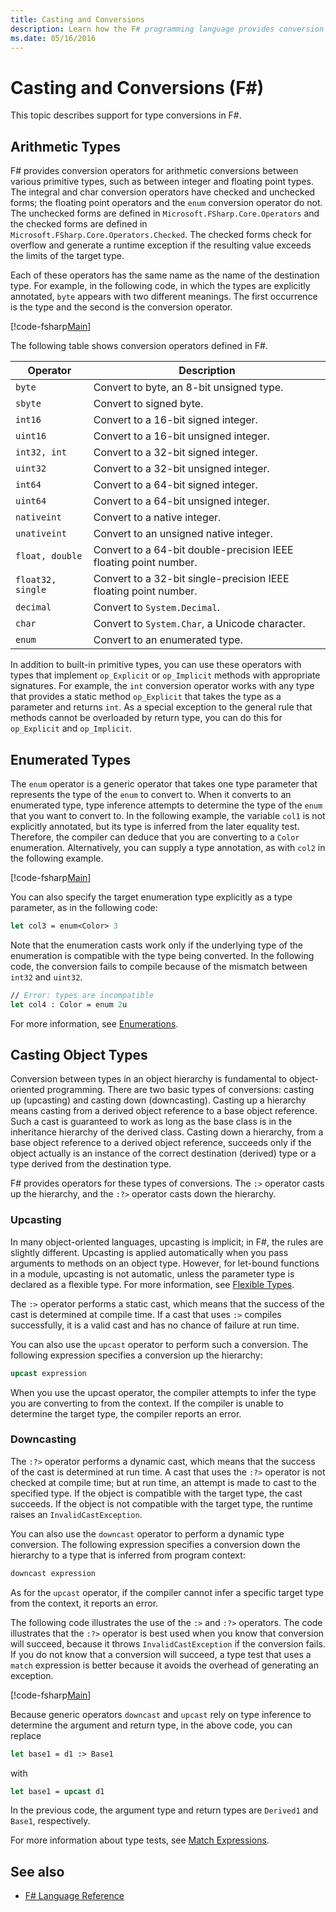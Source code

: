```yaml
---
title: Casting and Conversions
description: Learn how the F# programming language provides conversion operators for arithmetic conversions between various primitive types.
ms.date: 05/16/2016
---
```

# Casting and Conversions (F#)

This topic describes support for type conversions in F#.

## Arithmetic Types

F# provides conversion operators for arithmetic conversions between various primitive types, such as between integer and floating point types. The integral and char conversion operators have checked and unchecked forms; the floating point operators and the `enum` conversion operator do not. The unchecked forms are defined in `Microsoft.FSharp.Core.Operators` and the checked forms are defined in `Microsoft.FSharp.Core.Operators.Checked`. The checked forms check for overflow and generate a runtime exception if the resulting value exceeds the limits of the target type.

Each of these operators has the same name as the name of the destination type. For example, in the following code, in which the types are explicitly annotated, `byte` appears with two different meanings. The first occurrence is the type and the second is the conversion operator.

[!code-fsharp[Main](../../../samples/snippets/fsharp/lang-ref-2/snippet4401.fs)]

The following table shows conversion operators defined in F#.

|Operator|Description|
|--------|-----------|
|`byte`|Convert to byte, an 8-bit unsigned type.|
|`sbyte`|Convert to signed byte.|
|`int16`|Convert to a 16-bit signed integer.|
|`uint16`|Convert to a 16-bit unsigned integer.|
|`int32, int`|Convert to a 32-bit signed integer.|
|`uint32`|Convert to a 32-bit unsigned integer.|
|`int64`|Convert to a 64-bit signed integer.|
|`uint64`|Convert to a 64-bit unsigned integer.|
|`nativeint`|Convert to a native integer.|
|`unativeint`|Convert to an unsigned native integer.|
|`float, double`|Convert to a 64-bit double-precision IEEE floating point number.|
|`float32, single`|Convert to a 32-bit single-precision IEEE floating point number.|
|`decimal`|Convert to `System.Decimal`.|
|`char`|Convert to `System.Char`, a Unicode character.|
|`enum`|Convert to an enumerated type.|

In addition to built-in primitive types, you can use these operators with types that implement `op_Explicit` or `op_Implicit` methods with appropriate signatures. For example, the `int` conversion operator works with any type that provides a static method `op_Explicit` that takes the type as a parameter and returns `int`. As a special exception to the general rule that methods cannot be overloaded by return type, you can do this for `op_Explicit` and `op_Implicit`.

## Enumerated Types

The `enum` operator is a generic operator that takes one type parameter that represents the type of the `enum` to convert to. When it converts to an enumerated type, type inference attempts to determine the type of the `enum` that you want to convert to. In the following example, the variable `col1` is not explicitly annotated, but its type is inferred from the later equality test. Therefore, the compiler can deduce that you are converting to a `Color` enumeration. Alternatively, you can supply a type annotation, as with `col2` in the following example.

[!code-fsharp[Main](../../../samples/snippets/fsharp/lang-ref-2/snippet4402.fs)]

You can also specify the target enumeration type explicitly as a type parameter, as in the following code:

```fsharp
let col3 = enum<Color> 3
```

Note that the enumeration casts work only if the underlying type of the enumeration is compatible with the type being converted. In the following code, the conversion fails to compile because of the mismatch between `int32` and `uint32`.

```fsharp
// Error: types are incompatible
let col4 : Color = enum 2u
```

For more information, see [Enumerations](enumerations.md).

## Casting Object Types

Conversion between types in an object hierarchy is fundamental to object-oriented programming. There are two basic types of conversions: casting up (upcasting) and casting down (downcasting). Casting up a hierarchy means casting from a derived object reference to a base object reference. Such a cast is guaranteed to work as long as the base class is in the inheritance hierarchy of the derived class. Casting down a hierarchy, from a base object reference to a derived object reference, succeeds only if the object actually is an instance of the correct destination (derived) type or a type derived from the destination type.

F# provides operators for these types of conversions. The `:>` operator casts up the hierarchy, and the `:?>` operator casts down the hierarchy.

### Upcasting

In many object-oriented languages, upcasting is implicit; in F#, the rules are slightly different. Upcasting is applied automatically when you pass arguments to methods on an object type. However, for let-bound functions in a module, upcasting is not automatic, unless the parameter type is declared as a flexible type. For more information, see [Flexible Types](flexible-Types.md).

The `:>` operator performs a static cast, which means that the success of the cast is determined at compile time. If a cast that uses `:>` compiles successfully, it is a valid cast and has no chance of failure at run time.

You can also use the `upcast` operator to perform such a conversion. The following expression specifies a conversion up the hierarchy:

```fsharp
upcast expression
```

When you use the upcast operator, the compiler attempts to infer the type you are converting to from the context. If the compiler is unable to determine the target type, the compiler reports an error.

### Downcasting

The `:?>` operator performs a dynamic cast, which means that the success of the cast is determined at run time. A cast that uses the `:?>` operator is not checked at compile time; but at run time, an attempt is made to cast to the specified type. If the object is compatible with the target type, the cast succeeds. If the object is not compatible with the target type, the runtime raises an `InvalidCastException`.

You can also use the `downcast` operator to perform a dynamic type conversion. The following expression specifies a conversion down the hierarchy to a type that is inferred from program context:

```fsharp
downcast expression
```

As for the `upcast` operator, if the compiler cannot infer a specific target type from the context, it reports an error.

The following code illustrates the use of the `:>` and `:?>` operators. The code illustrates that the `:?>` operator is best used when you know that conversion will succeed, because it throws `InvalidCastException` if the conversion fails. If you do not know that a conversion will succeed, a type test that uses a `match` expression is better because it avoids the overhead of generating an exception.

[!code-fsharp[Main](../../../samples/snippets/fsharp/lang-ref-2/snippet4403.fs)]

Because generic operators `downcast` and `upcast` rely on type inference to determine the argument and return type, in the above code, you can replace

```fsharp
let base1 = d1 :> Base1
```

with

```fsharp
let base1 = upcast d1
```

In the previous code, the argument type and return types are `Derived1` and `Base1`, respectively.

For more information about type tests, see [Match Expressions](match-Expressions.md).

## See also

- [F# Language Reference](index.md)
